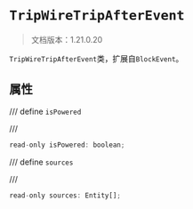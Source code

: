 # `TripWireTripAfterEvent`

> 文档版本：1.21.0.20

`TripWireTripAfterEvent`类，扩展自`BlockEvent`。

## 属性

/// define
`isPowered`


///

```js
read-only isPowered: boolean;
```


/// define
`sources`


///

```js
read-only sources: Entity[];
```

